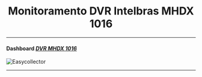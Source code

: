 
# <div align="center">Monitoramento DVR Intelbras MHDX 1016</div>

---
#### Dashboard [***DVR MHDX 1016***](https://github.com/GeorgeHPD/Grafana-Dashboards/tree/master/Windows/Easycollector)
![Easycollector](https://user-images.githubusercontent.com/47629745/62640960-07576600-b919-11e9-88e8-f353c1214303.png)

---
